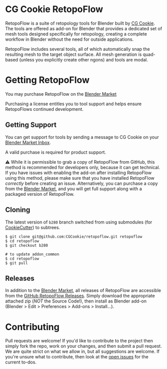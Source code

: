 CG Cookie RetopoFlow
====================

RetopoFlow is a suite of retopology tools for Blender built by [CG Cookie](https://cgcookie.com).
The tools are offered as add-on for Blender that provides a dedicated set of mesh tools designed specifically for retopology, creating a complete workflow in Blender without the need for outside applications.

RetopoFlow includes several tools, all of which automatically snap the resulting mesh to the target object surface.
All mesh generation is quad-based (unless you explicitly create other ngons) and tools are modal.


# Getting RetopoFlow

You may purchase RetopoFlow on the [Blender Market](https://blendermarket.com/products/retopoflow/)

Purchasing a license entitles you to tool support and helps ensure RetopoFlows continued development.


## Getting Support

You can get support for tools by sending a message to CG Cookie on your [Blender Market Inbox](https://blendermarket.com/inbox).

A valid purchase is required for product support.

:warning:
While it is permissible to grab a copy of RetopoFlow from GitHub, this method is recommended for developers only, because it can get technical.
If you have issues with enabling the add-on after installing RetopoFlow using this method, please make sure that you have installed RetopoFlow _correctly_ before creating an issue.
Alternatively, you can purchase a copy from the [Blender Market](https://blendermarket.com/products/retopoflow), and you will get full support along with a packaged version of RetopoFlow.


## Cloning

The latest version of `b280` branch switched from using submodules (for [CookieCutter](https://github.com/CGCookie/addon_common)) to subtrees.

```
$ git clone git@github.com:CGCookie/retopoflow.git retopoflow
$ cd retopoflow
$ git checkout b280

# to update addon_common
$ cd retopoflow
$ git pull
```

## Releases

In addition to the [Blender Market](https://blendermarket.com/products/retopoflow), all releases of RetopoFlow are accessible from the [GitHub RetopoFlow Releases](https://github.com/CGCookie/retopoflow/releases).
Simply download the appropriate attached zip (_NOT_ the Source Code!), then install as Blender add-on (Blender > Edit > Preferences > Add-ons > Install...).


# Contributing

Pull requests are welcome!
If you'd like to contribute to the project then simply fork the repo, work on your changes, and then submit a pull request.
We are quite strict on what we allow in, but all suggestions are welcome.
If you're unsure what to contribute, then look at the [open issues](https://github.com/CGCookie/retopoflow/issues) for the current to-dos.

